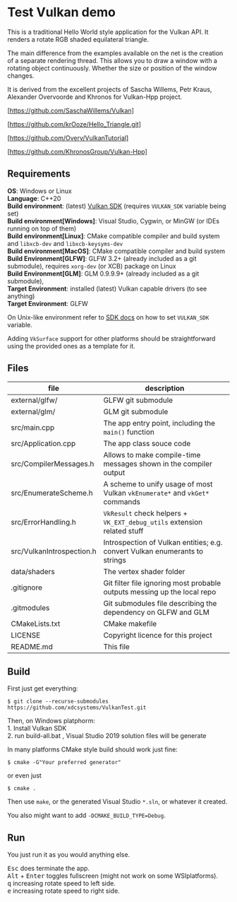 Test Vulkan demo
=========================

This is a traditional Hello World style application for the Vulkan API.
It renders a rotate RGB shaded equilateral triangle.

The main difference from the examples available on the net is the creation of a separate rendering thread.
This allows you to draw a window with a rotating object continuously. Whether the size or position of the window changes.

It is derived from the excellent projects of Sascha Willems, Petr Kraus,
Alexander Overvoorde and Khronos for Vulkan-Hpp project.

[https://github.com/SaschaWillems/Vulkan]

[https://github.com/krOoze/Hello_Triangle.git]

[https://github.com/Overv/VulkanTutorial]

[https://github.com/KhronosGroup/Vulkan-Hpp]


Requirements
----------------------------

**OS**: Windows or Linux  
**Language**: C++20  
**Build environment**: (latest) [Vulkan SDK](https://vulkan.lunarg.com/sdk/home) (requires `VULKAN_SDK` variable being set)  
**Build environment[Windows]**: Visual Studio, Cygwin, or MinGW (or IDEs running on top of them)  
**Build environment[Linux]**: CMake compatible compiler and build system and `libxcb-dev` and `libxcb-keysyms-dev`  
**Build environment[MacOS]**: CMake compatible compiler and build system  
**Build Environment[GLFW]**: GLFW 3.2+ (already included as a git submodule), requires `xorg-dev` (or XCB) package on Linux  
**Build Environment[GLM]**: GLM 0.9.9.9+ (already included as a git submodule),  
**Target Environment**: installed (latest) Vulkan capable drivers (to see anything)  
**Target Environment**: GLFW

On Unix-like environment refer to
[SDK docs](https://vulkan.lunarg.com/doc/sdk/latest/linux/getting_started.html)
on how to set `VULKAN_SDK` variable.

Adding `VkSurface` support for other platforms should be straightforward using
the provided ones as a template for it.

Files
----------------------------------

| file | description |
|---|---|
| external/glfw/ | GLFW git submodule |
| external/glm/ | GLM git submodule |
| src/main.cpp | The app entry point, including the `main()` function |
| src/Application.cpp | The app class souce code |
| src/CompilerMessages.h | Allows to make compile-time messages shown in the compiler output |
| src/EnumerateScheme.h | A scheme to unify usage of most Vulkan `vkEnumerate*` and `vkGet*` commands |
| src/ErrorHandling.h | `VkResult` check helpers + `VK_EXT_debug_utils` extension related stuff |
| src/VulkanIntrospection.h | Introspection of Vulkan entities; e.g. convert Vulkan enumerants to strings |
| data/shaders | The vertex shader folder |
| .gitignore | Git filter file ignoring most probable outputs messing up the local repo |
| .gitmodules | Git submodules file describing the dependency on GLFW and GLM |
| CMakeLists.txt | CMake makefile |
| LICENSE | Copyright licence for this project |
| README.md | This file |

Build
----------------------------------------------
First just get everything:

    $ git clone --recurse-submodules https://github.com/xdcsystems/VulkanTest.git

Then, on Windows platphorm:  
    1. Install Vulkan SDK  
    2. run build-all.bat , Visual Studio 2019 solution files will be generate  

In many platforms CMake style build should work just fine:

    $ cmake -G"Your preferred generator"

or even just

    $ cmake .

Then use `make`, or the generated Visual Studio `*.sln`, or whatever it created.

You also might want to add `-DCMAKE_BUILD_TYPE=Debug`.

Run
------------------------

You just run it as you would anything else.

<kbd>Esc</kbd> does terminate the app.  
<kbd>Alt</kbd> + <kbd>Enter</kbd> toggles fullscreen (might not work on some WSIplatforms).  
<kbd>q</kbd> increasing rotate speed to left side.  
<kbd>e</kbd> increasing rotate speed to right side.  
